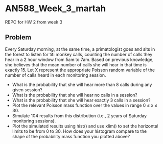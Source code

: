 # AN588_Week_3_martah
REPO for HW 2 from week 3

## Problem

Every Saturday morning, at the same time, a primatologist goes and sits in the forest to listen for titi monkey calls, counting the number of calls they hear in a 2 hour window from 5am to 7am. Based on previous knowledge, she believes that the mean number of calls she will hear in that time is exactly 15. Let X represent the appropriate Poisson random variable of the number of calls heard in each monitoring session.

- What is the probability that she will hear more than 8 calls during any given session?
- What is the probability that she will hear no calls in a session?
- What is the probability that she will hear exactly 3 calls in a session?
- Plot the relevant Poisson mass function over the values in range 0 ≤ x ≤ 30.
- Simulate 104 results from this distribution (i.e., 2 years of Saturday monitoring sessions).
- Plot the simulated results using hist() and use xlim() to set the horizontal limits to be from 0 to 30. How does your histogram compare to the shape of the probability mass function you plotted above?
